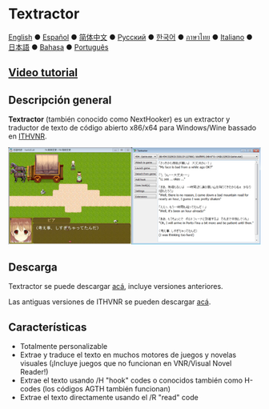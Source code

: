 # Textractor

[English](README.md) ● [Español](README_ES.md) ● [简体中文](README_SC.md) ● [Русский](README_RU.md) ● [한국어](README_KR.md) ● [ภาษาไทย](README_TH.md) ● [Italiano](README_IT.md) ● [日本語](README_JP.md) ● [Bahasa](README_ID.md) ● [Português](README_PT.md)

## [Video tutorial](https://tinyurl.com/textractor-tutorial)

## Descripción general

**Textractor** (también conocido como NextHooker) es un extractor y traductor de texto de código abierto x86/x64 para Windows/Wine bassado en [ITHVNR](http://www.hongfire.com/forum/showthread.php/438331-ITHVNR-ITH-with-the-VNR-engine).<br>

![Cómo se ve](screenshot.png)

## Descarga

Textractor se puede descargar [acá](https://github.com/Artikash/Textractor/releases), incluye versiones anteriores.

Las antiguas versiones de ITHVNR se pueden descargar [acá](https://github.com/mireado/ITHVNR/releases).

## Características

- Totalmente personalizable
- Extrae y traduce el texto en muchos motores de juegos y novelas visuales (¡Incluye juegos que no funcionan en VNR/Visual Novel Reader!)
- Extrae el texto usando /H "hook" codes o conocidos también como H-codes (los códigos AGTH también funcionan)
- Extrae el texto directamente usando el /R "read" code
